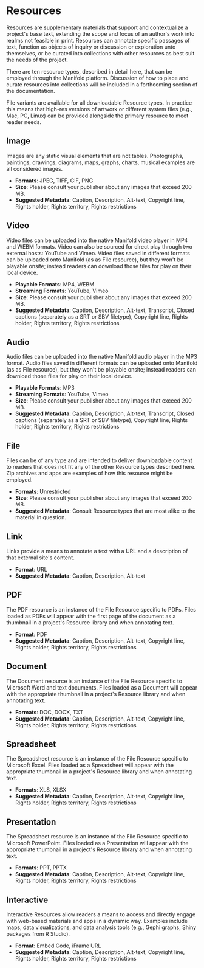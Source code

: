 # Resources
Resources are supplementary materials that support and contextualize a project's base text, extending the scope and focus of an author's work into realms not feasible in print. Resources can annotate specific passages of text, function as objects of inquiry or discussion or exploration unto themselves, or be curated into collections with other resources as best suit the needs of the project.

There are ten resource types, described in detail here, that can be employed through the Manifold platform. Discussion of how to place and curate resources into collections will be included in a forthcoming section of the documentation.

File variants are available for all downloadable Resource types. In practice this means that high-res versions of artwork or different system files (e.g., Mac, PC, Linux) can be provided alongside the primary resource to meet reader needs.

## Image
Images are any static visual elements that are not tables. Photographs, paintings, drawings, diagrams, maps, graphs, charts, musical examples are all considered images.

*	**Formats**: JPEG, TIFF, GIF, PNG
*	**Size**: Please consult your publisher about any images that exceed 200 MB.
*	**Suggested Metadata**: Caption, Description, Alt-text, Copyright line, Rights holder, Rights territory, Rights restrictions

## Video
Video files can be uploaded into the native Manifold video player in MP4 and WEBM formats. Video can also be sourced for direct play through two external hosts: YouTube and Vimeo. Video files saved in different formats can be uploaded onto Manifold (as as File resource), but they won't be playable onsite; instead readers can download those files for play on their local device.

*	**Playable Formats**: MP4, WEBM
*	**Streaming Formats**: YouTube, Vimeo
*	**Size**: Please consult your publisher about any images that exceed 200 MB.
*	**Suggested Metadata**: Caption, Description, Alt-text, Transcript, Closed captions (separately as a SRT or SBV filetype), Copyright line, Rights holder, Rights territory, Rights restrictions

## Audio
Audio files can be uploaded into the native Manifold audio player in the MP3 format. Audio files saved in different formats can be uploaded onto Manifold (as as File resource), but they won't be playable onsite; instead readers can download those files for play on their local device.

*	**Playable Formats**: MP3
*	**Streaming Formats**: YouTube, Vimeo
*	**Size**: Please consult your publisher about any images that exceed 200 MB.
*	**Suggested Metadata**: Caption, Description, Alt-text, Transcript, Closed captions (separately as a SRT or SBV filetype), Copyright line, Rights holder, Rights territory, Rights restrictions

## File
Files can be of any type and are intended to deliver downloadable content to readers that does not fit any of the other Resource types described here. Zip archives and apps are examples of how this resource might be employed.

*	**Formats**: Unrestricted
*	**Size**: Please consult your publisher about any images that exceed 200 MB.
*	**Suggested Metadata**: Consult Resource types that are most alike to the material in question.

## Link
Links provide a means to annotate a text with a URL and a description of that external site's content.

*	**Format**: URL
*	**Suggested Metadata**: Caption, Description, Alt-text

## PDF
The PDF resource is an instance of the File Resource specific to PDFs. Files loaded as PDFs will appear with the first page of the document as a thumbnail in a project's Resource library and when annotating text.

*	**Format**: PDF
*	**Suggested Metadata**: Caption, Description, Alt-text, Copyright line, Rights holder, Rights territory, Rights restrictions

## Document
The Document resource is an instance of the File Resource specific to Microsoft Word and text documents. Files loaded as a Document will appear with the appropriate thumbnail in a project's Resource library and when annotating text.

*	**Formats**: DOC, DOCX, TXT
*	**Suggested Metadata**: Caption, Description, Alt-text, Copyright line, Rights holder, Rights territory, Rights restrictions

## Spreadsheet
The Spreadsheet resource is an instance of the File Resource specific to Microsoft Excel. Files loaded as a Spreadsheet will appear with the appropriate thumbnail in a project's Resource library and when annotating text.

*	**Formats**: XLS, XLSX
*	**Suggested Metadata**: Caption, Description, Alt-text, Copyright line, Rights holder, Rights territory, Rights restrictions

## Presentation
The Spreadsheet resource is an instance of the File Resource specific to Microsoft PowerPoint. Files loaded as a Presentation will appear with the appropriate thumbnail in a project's Resource library and when annotating text.

*	**Formats**: PPT, PPTX
*	**Suggested Metadata**: Caption, Description, Alt-text, Copyright line, Rights holder, Rights territory, Rights restrictions

## Interactive
Interactive Resources allow readers a means to access and directly engage with web-based materials and apps in a dynamic way. Examples include maps, data visualizations, and data analysis tools (e.g., Gephi graphs, Shiny packages from R Studio).

*	**Format**: Embed Code, iFrame URL
*	**Suggested Metadata**: Caption, Description, Alt-text, Copyright line, Rights holder, Rights territory, Rights restrictions
